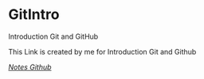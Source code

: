 # GitIntro
Introduction Git and GitHub

This Link is created by me for Introduction Git and Github


*[Notes Github](https://www.markdownguide.org)*
